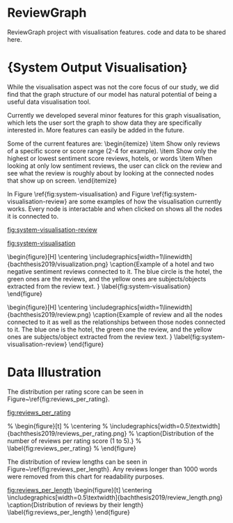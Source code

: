 # ReviewGraph
ReviewGraph project with visualisation features. code and data to be shared here.


# {System Output Visualisation}
While the visualisation aspect was not the core focus of our study, we did find that the graph structure of our model has natural potential of being a useful data visualisation tool. 
 
Currently we developed several minor features for this graph visualisation, which lets the user sort the graph to show data they are specifically interested in. More features can easily be added in the future. 
 
Some of the current features are:
\begin{itemize}
    \item Show only reviews of a specific score or score range (2-4 for example).
    \item Show only the highest or lowest sentiment score reviews, hotels, or words
    \item When looking at only low sentiment reviews, the user can click on the review and see what the review is roughly about by looking at the connected nodes that show up on screen.
\end{itemize}

In Figure \ref{fig:system-visualisation} and Figure \ref{fig:system-visualisation-review} are some examples of how the visualisation currently works. Every node is interactable and when clicked on shows all the nodes it is connected to.

[fig:system-visualisation-review](https://github.com/aaronlifenghan/ReviewGraph/blob/main/review.png)

[fig:system-visualisation](https://github.com/aaronlifenghan/ReviewGraph/blob/main/visualization.png)



\begin{figure}[H]
    \centering
    \includegraphics[width=1\linewidth]{bachthesis2019/visualization.png}
    \caption{Example of a hotel and two negative sentiment reviews connected to it. The blue circle is the hotel, the green ones are the reviews, and the yellow ones are subjects/objects extracted from the review text. }
    \label{fig:system-visualisation}
\end{figure}

\begin{figure}[H]
    \centering
    \includegraphics[width=1\linewidth]{bachthesis2019/review.png}
    \caption{Example of review and all the nodes connected to it as well as the relationships between those nodes connected to it. The blue one is the hotel, the green one the review, and the yellow ones are subjects/object extracted from the review text. }
    \label{fig:system-visualisation-review}
\end{figure}

# Data Illustration

The distribution per rating score can be seen in Figure~\ref{fig:reviews_per_rating}.

[fig:reviews_per_rating](https://github.com/aaronlifenghan/ReviewGraph/blob/main/reviews_per_rating.png)

% \begin{figure}[t]
%     \centering
%     \includegraphics[width=0.5\textwidth]{bachthesis2019/reviews_per_rating.png}
%     \caption{Distribution of the number of reviews per rating score (1 to 5).}
%     \label{fig:reviews_per_rating}
% \end{figure}

The distribution of review lengths can be seen in Figure~\ref{fig:reviews_per_length}. 
Any reviews longer than 1000 words were removed from this chart for readability purposes.

[fig:reviews_per_length](https://github.com/aaronlifenghan/ReviewGraph/blob/main/review_length.png)
\begin{figure}[t]
    \centering
    \includegraphics[width=0.5\textwidth]{bachthesis2019/review_length.png}
    \caption{Distribution of reviews by their length}
    \label{fig:reviews_per_length}
\end{figure}
